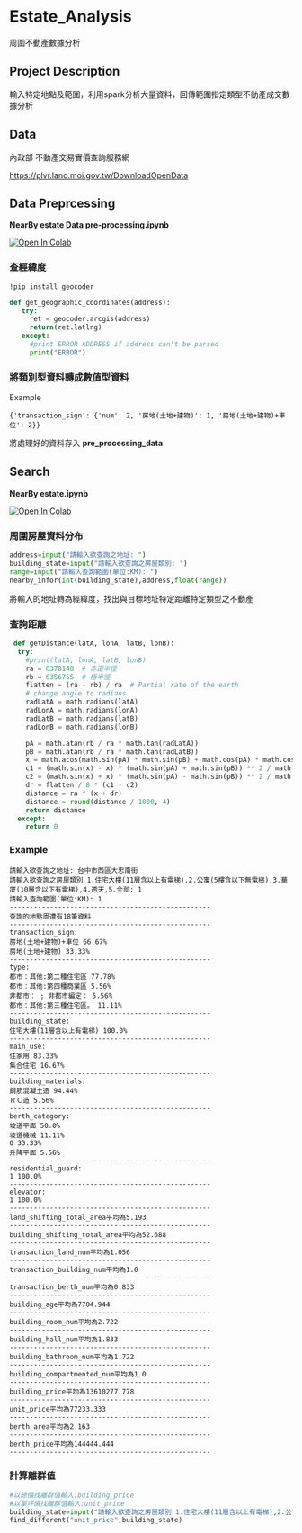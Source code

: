 # Estate_Analysis

周圍不動產數據分析

## Project Description

輸入特定地點及範圍，利用spark分析大量資料，回傳範圍指定類型不動產成交數據分析

## Data

內政部 不動產交易實價查詢服務網

https://plvr.land.moi.gov.tw/DownloadOpenData

 ## Data Preprcessing

 **NearBy estate  Data pre-processing.ipynb**
 
 [![Open In Colab](https://colab.research.google.com/assets/colab-badge.svg)](https://colab.research.google.com/drive/1jbTUWmZQKcX9Bi3Z1kogu3EIuGUjjMJG?usp=sharing)

 ### 查經緯度

 `!pip install geocoder`

 ```python
 def get_geographic_coordinates(address):
    try:
      ret = geocoder.arcgis(address)
      return(ret.latlng)
    except:
      #print ERROR ADDRESS if address can't be parsed  
      print("ERROR")
 ```

 ### 將類別型資料轉成數值型資料

Example

    {'transaction_sign': {'num': 2, '房地(土地+建物)': 1, '房地(土地+建物)+車位': 2}}

將處理好的資料存入 **pre_processing_data**

## Search

 **NearBy estate.ipynb**
 
 [![Open In Colab](https://colab.research.google.com/assets/colab-badge.svg)](https://colab.research.google.com/drive/1ZCkgZ3bVR2xlqSDQj9IIAvaMqO0sTDcr?usp=sharing)


### 周圍房屋資料分布

```python
address=input("請輸入欲查詢之地址: ")
building_state=input("請輸入欲查詢之房屋類別: ")
range=input("請輸入查詢範圍(單位:KM): ")
nearby_infor(int(building_state),address,float(range))
 ```

將輸入的地址轉為經緯度，找出與目標地址特定距離特定類型之不動產

### 查詢距離

```python
 def getDistance(latA, lonA, latB, lonB):
  try:
    #print(latA, lonA, latB, lonB)
    ra = 6378140  # 赤道半徑
    rb = 6356755  # 極半徑
    flatten = (ra - rb) / ra  # Partial rate of the earth
    # change angle to radians
    radLatA = math.radians(latA)
    radLonA = math.radians(lonA)
    radLatB = math.radians(latB)
    radLonB = math.radians(lonB)

    pA = math.atan(rb / ra * math.tan(radLatA))
    pB = math.atan(rb / ra * math.tan(radLatB))
    x = math.acos(math.sin(pA) * math.sin(pB) + math.cos(pA) * math.cos(pB) * math.cos(radLonA - radLonB))
    c1 = (math.sin(x) - x) * (math.sin(pA) + math.sin(pB)) ** 2 / math.cos(x / 2) ** 2
    c2 = (math.sin(x) + x) * (math.sin(pA) - math.sin(pB)) ** 2 / math.sin(x / 2) ** 2
    dr = flatten / 8 * (c1 - c2)
    distance = ra * (x + dr)
    distance = round(distance / 1000, 4)
    return distance
  except:
    return 0
 ```

### Example
    
    請輸入欲查詢之地址: 台中市西區大忠南街
    請輸入欲查詢之房屋類別 1.住宅大樓(11層含以上有電梯),2.公寓(5樓含以下無電梯),3.華廈(10層含以下有電梯),4.透天,5.全部: 1
    請輸入查詢範圍(單位:KM): 1
    --------------------------------------------------
    查詢的地點周遭有18筆資料
    --------------------------------------------------
    transaction_sign:
    房地(土地+建物)+車位 66.67%
    房地(土地+建物) 33.33%
    --------------------------------------------------
    type:
    都市：其他:第二種住宅區 77.78%
    都市：其他:第四種商業區 5.56%
    非都市： ; 非都市編定： 5.56%
    都市：其他:第三種住宅區。 11.11%
    --------------------------------------------------
    building_state:
    住宅大樓(11層含以上有電梯) 100.0%
    --------------------------------------------------
    main_use:
    住家用 83.33%
    集合住宅 16.67%
    --------------------------------------------------
    building_materials:
    鋼筋混凝土造 94.44%
    ＲＣ造 5.56%
    --------------------------------------------------
    berth_category:
    坡道平面 50.0%
    坡道機械 11.11%
    0 33.33%
    升降平面 5.56%
    --------------------------------------------------
    residential_guard:
    1 100.0%
    --------------------------------------------------
    elevator:
    1 100.0%
    --------------------------------------------------
    land_shifting_total_area平均為5.193
    --------------------------------------------------
    building_shifting_total_area平均為52.688
    --------------------------------------------------
    transaction_land_num平均為1.056
    --------------------------------------------------
    transaction_building_num平均為1.0
    --------------------------------------------------
    transaction_berth_num平均為0.833
    --------------------------------------------------
    building_age平均為7704.944
    --------------------------------------------------
    building_room_num平均為2.722
    --------------------------------------------------
    building_hall_num平均為1.833
    --------------------------------------------------
    building_bathroom_num平均為1.722
    --------------------------------------------------
    building_compartmented_num平均為1.0
    --------------------------------------------------
    building_price平均為13610277.778
    --------------------------------------------------
    unit_price平均為77233.333
    --------------------------------------------------
    berth_area平均為2.163
    --------------------------------------------------
    berth_price平均為144444.444
    --------------------------------------------------

### 計算離群值

```python
#以總價找離群值輸入:building_price
#以單坪價找離群值輸入:unit_price
building_state=input("請輸入欲查詢之房屋類別 1.住宅大樓(11層含以上有電梯),2.公寓(5樓含以下無電梯),3.華廈(10層含以下有電梯),4.透天,5.全部: ")
find_different("unit_price",building_state)
```




